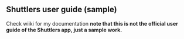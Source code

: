 ## Shuttlers user guide (sample)
Check wiiki for my documentation **note that this is not the official user guide of the Shuttlers app, just a sample work.**

